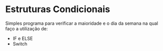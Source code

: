 # Estruturas Condicionais

Simples programa para verificar a maioridade e o dia da semana na qual faço a utilização de:
- IF e ELSE
- Switch
